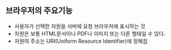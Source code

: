 ## 브라우저의 주요기능 
  - 사용자가 선택한 자원을 서버에 요청 브라우저에 표시하는 것
  - 자원은 보통 HTML문서이나 PDF나 이미지 또는 다른 형태일 수 있다.
  - 자원의 주소는 URI(Uniform Resource Identifier)에 정해짐
  

